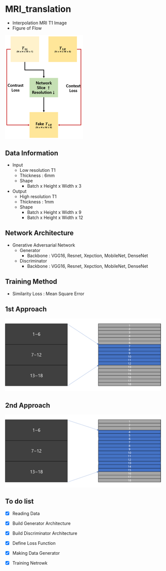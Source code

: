 # MRI_translation

- Interpolation MRI T1 Image
- Figure of Flow

<img src="./figure/Net.png" width=50% height=50%>

## Data Information
- Input
    - Low resolution T1
    - Thickness : 6mm
    - Shape
        - Batch x Height x Width x 3
- Output
    - High resolution T1
    - Thickness : 1mm
    - Shape
        - Batch x Height x Width x 9 
        - Batch x Height x Width x 12
    
## Network Architecture

- Gnerative Adversarial Network
    - Generator
        - Backbone : VGG16, Resnet, Xepction, MobileNet, DenseNet
    - Discriminator
        - Backbone : VGG16, Resnet, Xepction, MobileNet, DenseNet
        
## Training Method
- Similarity Loss : Mean Square Error


## 1st Approach

<img src="./figure/data_01.png">


## 2nd Approach

<img src="./figure/data_02.png">

## To do list
- [X] Reading Data
- [X] Build Generator Architecture
- [X] Build Discriminator Architecture
- [X] Define Loss Function
- [X] Making Data Generator 
- [X] Training Netrowk

